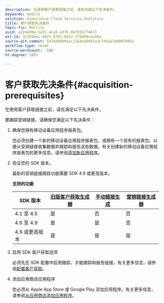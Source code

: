 ```yaml
---
description: 在使用客户获取链接之前，请先完成以下先决条件。
keywords: mobile
solution: Experience Cloud Services,Analytics
title: 客户获取先决条件
topic-fix: Metrics
uuid: a224499a-5a51-4ca5-a37b-06792b774671
exl-id: 31201bec-e823-47b1-8912-2f8d69cea5be
source-git-commit: 5434d8809aac11b4ad6dd1a3c74dae7dd98f095a
workflow-type: tm+mt
source-wordcount: '186'
ht-degree: 100%

---
```


# 客户获取先决条件{#acquisition-prerequisites}

在使用客户获取链接之前，请先满足以下先决条件。

要跟踪营销链接，请确保您满足以下先决条件：

1. 确保您拥有移动设备应用程序报表包。

   您必须创建一个新的移动设备应用程序报表包，或拥有一个现有的报表包，以便从营销链接收集数据并跟踪和报告这些数据。有关创建新的移动设备应用程序报表包的更多信息，请参阅[添加新应用程序](/help/using/manage-apps/t-new-app.md)。

1. 验证您的 SDK 版本。

   最新的营销链接跟踪功能需要 SDK 4.9 或更高版本。

   **支持的功能**

   | SDK 版本 | [旧版客户获取生成器](/help/using/acquisition-main/c-marketing-links-builder/t-create-edit-adobe-links/c-use-legacy-acquisition-links/c-use-legacy-acquisition-links.md) | [手动链接生成](/help/using/acquisition-main/c-marketing-links-builder/acquisition-link-manual.md) | [营销链接生成器](/help/using/acquisition-main/c-marketing-links-builder/c-marketing-links-builder.md) |
   |--- |--- |--- |--- |
   | 4.1 至 4.5 | 是 | 否 | 否 |
   | 4.6 至 4.9 | 是 | 是 | 否 |
   | 4.9 或更高版本 | 是 | 是 | 是 |

1. 启用 SDK 客户获取选项

   必须先在 SDK 配置中启用跟踪，才能跟踪和报告链接。有关更多信息，请参阅[配置客户获取](/help/using/acquisition-main/t-enable-acquisition.md)。

1. 添加应用商店应用程序

   您必须从 Apple App Store 或 Google Play 添加应用程序。有关更多信息，请参阅[从应用商店添加应用程序](/help/using/manage-apps/c-app-store/t-app-store-app.md)。
